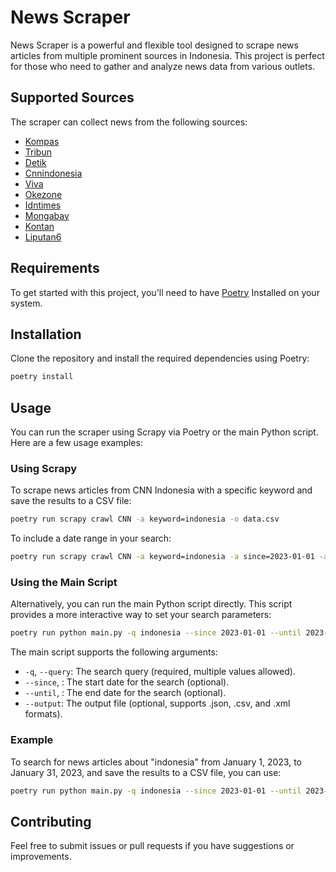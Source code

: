 # News Scraper
News Scraper is a powerful and flexible tool designed to scrape news articles from multiple prominent sources in Indonesia. This project is perfect for those who need to gather and analyze news data from various outlets.

## Supported Sources
The scraper can collect news from the following sources:
- [Kompas](https://kompas.com/)
- [Tribun](https://www.tribunnews.com/)
- [Detik](https://www.detik.com/)
- [Cnnindonesia](https://www.cnnindonesia.com/)
- [Viva](https://www.viva.co.id/)
- [Okezone](https://okezone.com/)
- [Idntimes](https://www.idntimes.com/)
- [Mongabay](https://www.mongabay.co.id/)
- [Kontan](https://www.kontan.co.id/)
- [Liputan6](https://www.liputan6.com/)


## Requirements
To get started with this project, you'll need to have [Poetry](https://python-poetry.org/)  Installed on your system.

## Installation
Clone the repository and install the required dependencies using Poetry:

```bash
poetry install
```

## Usage

You can run the scraper using Scrapy via Poetry or the main Python script. Here are a few usage examples:

### Using Scrapy
To scrape news articles from CNN Indonesia with a specific keyword and save the results to a CSV file:

```bash
poetry run scrapy crawl CNN -a keyword=indonesia -o data.csv
```

To include a date range in your search:

```bash
poetry run scrapy crawl CNN -a keyword=indonesia -a since=2023-01-01 -a until=2023-01-31 -o data.csv
```


### Using the Main Script

Alternatively, you can run the main Python script directly. This script provides a more interactive way to set your search parameters:

```bash
poetry run python main.py -q indonesia --since 2023-01-01 --until 2023-01-31 --output data.csv
```
The main script supports the following arguments:
- `-q`, `--query`: The search query (required, multiple values allowed).
- `--since`, : The start date for the search (optional).
- `--until`, : The end date for the search (optional).
- `--output`: The output file (optional, supports .json, .csv, and .xml formats).

### Example

To search for news articles about "indonesia" from January 1, 2023, to January 31, 2023, and save the results to a CSV file, you can use:

```bash
poetry run python main.py -q indonesia --since 2023-01-01 --until 2023-01-31 --output data.csv
```

## Contributing
Feel free to submit issues or pull requests if you have suggestions or improvements.
